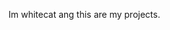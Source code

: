 Im whitecat ang this are my projects.
  

<!---
WhiteCat2023/WhiteCat2023 is a ✨ special ✨ repository because its `README.md` (this file) appears on your GitHub profile.
You can click the Preview link to take a look at your changes.
--->
